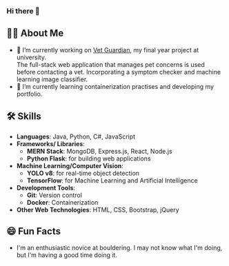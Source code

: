 ### Hi there 👋

## 👨‍💻 About Me
- 🔭 I’m currently working on [Vet Guardian](https://github.com/Dan-Livermore/COMP3000DanLivermore.git), my final year project at university. <br>
 The full-stack web application that manages pet concerns is used before contacting a vet. Incorporating a symptom checker and machine learning image classifier.
- 🌱 I’m currently learning containerization practises and developing my portfolio.

## 🛠 Skills
- **Languages**: Java, Python, C#, JavaScript
- **Frameworks/ Libraries**:
  - **MERN Stack**: MongoDB, Express.js, React, Node.js
  - **Python Flask**: for building web applications
- **Machine Learning/Computer Vision**:
  - **YOLO v8**: for real-time object detection
  - **TensorFlow**: for Machine Learning and Artificial Intelligence
- **Development Tools**:
  - **Git**: Version control
  - **Docker**: Containerization
- **Other Web Technologies**: HTML, CSS, Bootstrap, jQuery

## 😄 Fun Facts
- I'm an enthusiastic novice at bouldering. I may not know what I'm doing, but I'm having a good time doing it.

